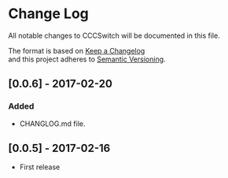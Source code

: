 # Change Log
All notable changes to CCCSwitch will be documented in this file.

The format is based on [Keep a Changelog](http://keepachangelog.com/) <br>
and this project adheres to [Semantic Versioning](http://semver.org/).

## [0.0.6] - 2017-02-20
### Added
- CHANGLOG.md file.

## [0.0.5] - 2017-02-16
- First release